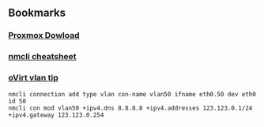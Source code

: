 ## Bookmarks
### [Proxmox Dowload](https://www.proxmox.com/en/downloads/category/iso-images-pve)
### [nmcli cheatsheet](https://www.golinuxcloud.com/nmcli-command-examples-cheatsheet-centos-rhel/#27_Delete_connection) 
### [oVirt vlan tip](https://ovirt.org/documentation/administration_guide/index.html#Configuring_Host_Firewall_Rules)
```
nmcli connection add type vlan con-name vlan50 ifname eth0.50 dev eth0 id 50
nmcli con mod vlan50 +ipv4.dns 8.8.8.8 +ipv4.addresses 123.123.0.1/24 +ipv4.gateway 123.123.0.254
```

